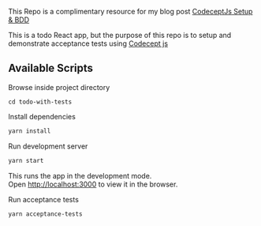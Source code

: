This Repo is a complimentary resource for my blog post [CodeceptJs Setup & BDD](https://dev.to/jankaritech/codeceptjs-setup-bdd-4i9e)

This is a todo React app, but the purpose of this repo is to setup and demonstrate acceptance tests using [Codecept js](https://codecept.io/)

## Available Scripts
Browse inside project directory
```
cd todo-with-tests
```
Install dependencies
```bash
yarn install
```
Run development server
```bash
yarn start
```
This runs the app in the development mode.<br />
Open [http://localhost:3000](http://localhost:3000) to view it in the browser.

Run acceptance tests
```bash
yarn acceptance-tests
```
